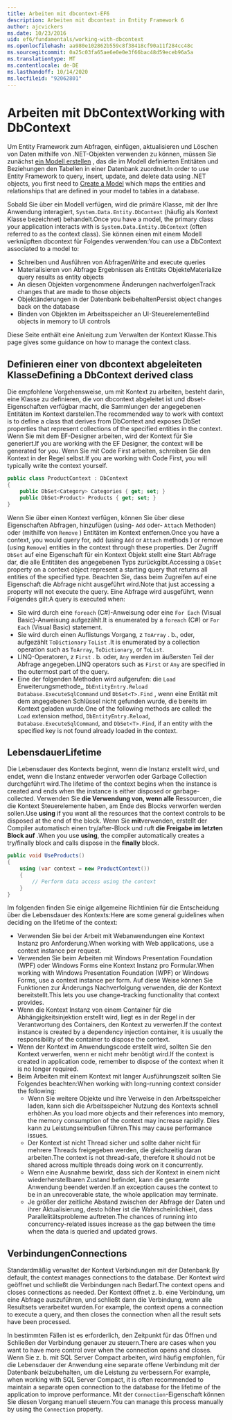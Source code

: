 ```yaml
---
title: Arbeiten mit dbcontext-EF6
description: Arbeiten mit dbcontext in Entity Framework 6
author: ajcvickers
ms.date: 10/23/2016
uid: ef6/fundamentals/working-with-dbcontext
ms.openlocfilehash: aa980e102862b559c8f38418cf90a11f284cc48c
ms.sourcegitcommit: 0a25c03fa65ae6e0e0e3f66bac48d59eceb96a5a
ms.translationtype: MT
ms.contentlocale: de-DE
ms.lasthandoff: 10/14/2020
ms.locfileid: "92062801"
---
```

# <a name="working-with-dbcontext"></a><span data-ttu-id="7378f-103">Arbeiten mit DbContext</span><span class="sxs-lookup"><span data-stu-id="7378f-103">Working with DbContext</span></span>

<span data-ttu-id="7378f-104">Um Entity Framework zum Abfragen, einfügen, aktualisieren und Löschen von Daten mithilfe von .NET-Objekten verwenden zu können, müssen Sie zunächst [ein Modell erstellen](xref:ef6/modeling/index) , das die im Modell definierten Entitäten und Beziehungen den Tabellen in einer Datenbank zuordnet.</span><span class="sxs-lookup"><span data-stu-id="7378f-104">In order to use Entity Framework to query, insert, update, and delete data using .NET objects, you first need to [Create a Model](xref:ef6/modeling/index) which maps the entities and relationships that are defined in your model to tables in a database.</span></span>

<span data-ttu-id="7378f-105">Sobald Sie über ein Modell verfügen, wird die primäre Klasse, mit der Ihre Anwendung interagiert, `System.Data.Entity.DbContext` (häufig als Kontext Klasse bezeichnet) behandelt.</span><span class="sxs-lookup"><span data-stu-id="7378f-105">Once you have a model, the primary class your application interacts with is `System.Data.Entity.DbContext` (often referred to as the context class).</span></span> <span data-ttu-id="7378f-106">Sie können einen mit einem Modell verknüpften dbcontext für Folgendes verwenden:</span><span class="sxs-lookup"><span data-stu-id="7378f-106">You can use a DbContext associated to a model to:</span></span>
- <span data-ttu-id="7378f-107">Schreiben und Ausführen von Abfragen</span><span class="sxs-lookup"><span data-stu-id="7378f-107">Write and execute queries</span></span>   
- <span data-ttu-id="7378f-108">Materialisieren von Abfrage Ergebnissen als Entitäts Objekte</span><span class="sxs-lookup"><span data-stu-id="7378f-108">Materialize query results as entity objects</span></span>
- <span data-ttu-id="7378f-109">An diesen Objekten vorgenommene Änderungen nachverfolgen</span><span class="sxs-lookup"><span data-stu-id="7378f-109">Track changes that are made to those objects</span></span>
- <span data-ttu-id="7378f-110">Objektänderungen in der Datenbank beibehalten</span><span class="sxs-lookup"><span data-stu-id="7378f-110">Persist object changes back on the database</span></span>
- <span data-ttu-id="7378f-111">Binden von Objekten im Arbeitsspeicher an UI-Steuerelemente</span><span class="sxs-lookup"><span data-stu-id="7378f-111">Bind objects in memory to UI controls</span></span>

<span data-ttu-id="7378f-112">Diese Seite enthält eine Anleitung zum Verwalten der Kontext Klasse.</span><span class="sxs-lookup"><span data-stu-id="7378f-112">This page gives some guidance on how to manage the context class.</span></span>  

## <a name="defining-a-dbcontext-derived-class"></a><span data-ttu-id="7378f-113">Definieren einer von dbcontext abgeleiteten Klasse</span><span class="sxs-lookup"><span data-stu-id="7378f-113">Defining a DbContext derived class</span></span>  

<span data-ttu-id="7378f-114">Die empfohlene Vorgehensweise, um mit Kontext zu arbeiten, besteht darin, eine Klasse zu definieren, die von dbcontext abgeleitet ist und dbset-Eigenschaften verfügbar macht, die Sammlungen der angegebenen Entitäten im Kontext darstellen.</span><span class="sxs-lookup"><span data-stu-id="7378f-114">The recommended way to work with context is to define a class that derives from DbContext and exposes DbSet properties that represent collections of the specified entities in the context.</span></span> <span data-ttu-id="7378f-115">Wenn Sie mit dem EF-Designer arbeiten, wird der Kontext für Sie generiert.</span><span class="sxs-lookup"><span data-stu-id="7378f-115">If you are working with the EF Designer, the context will be generated for you.</span></span> <span data-ttu-id="7378f-116">Wenn Sie mit Code First arbeiten, schreiben Sie den Kontext in der Regel selbst.</span><span class="sxs-lookup"><span data-stu-id="7378f-116">If you are working with Code First, you will typically write the context yourself.</span></span>  

``` csharp
public class ProductContext : DbContext
{
    public DbSet<Category> Categories { get; set; }
    public DbSet<Product> Products { get; set; }
}
```  

<span data-ttu-id="7378f-117">Wenn Sie über einen Kontext verfügen, können Sie über diese Eigenschaften Abfragen, hinzufügen (using- `Add` oder- `Attach` Methoden) oder (mithilfe von `Remove` ) Entitäten im Kontext entfernen.</span><span class="sxs-lookup"><span data-stu-id="7378f-117">Once you have a context, you would query for, add (using `Add` or `Attach` methods ) or remove (using `Remove`) entities in the context through these properties.</span></span> <span data-ttu-id="7378f-118">Der Zugriff `DbSet` auf eine Eigenschaft für ein Kontext Objekt stellt eine Start Abfrage dar, die alle Entitäten des angegebenen Typs zurückgibt.</span><span class="sxs-lookup"><span data-stu-id="7378f-118">Accessing a `DbSet` property on a context object represent a starting query that returns all entities of the specified type.</span></span> <span data-ttu-id="7378f-119">Beachten Sie, dass beim Zugreifen auf eine Eigenschaft die Abfrage nicht ausgeführt wird.</span><span class="sxs-lookup"><span data-stu-id="7378f-119">Note that just accessing a property will not execute the query.</span></span> <span data-ttu-id="7378f-120">Eine Abfrage wird ausgeführt, wenn Folgendes gilt:</span><span class="sxs-lookup"><span data-stu-id="7378f-120">A query is executed when:</span></span>  

- <span data-ttu-id="7378f-121">Sie wird durch eine `foreach` (C#)-Anweisung oder eine `For Each` (Visual Basic)-Anweisung aufgezählt.</span><span class="sxs-lookup"><span data-stu-id="7378f-121">It is enumerated by a `foreach` (C#) or `For Each` (Visual Basic) statement.</span></span>  
- <span data-ttu-id="7378f-122">Sie wird durch einen Auflistungs Vorgang, z `ToArray` . b., oder, aufgezählt `ToDictionary` `ToList` .</span><span class="sxs-lookup"><span data-stu-id="7378f-122">It is enumerated by a collection operation such as `ToArray`, `ToDictionary`, or `ToList`.</span></span>  
- <span data-ttu-id="7378f-123">LINQ-Operatoren, z `First` . b. oder, `Any` werden im äußersten Teil der Abfrage angegeben.</span><span class="sxs-lookup"><span data-stu-id="7378f-123">LINQ operators such as `First` or `Any` are specified in the outermost part of the query.</span></span>  
- <span data-ttu-id="7378f-124">Eine der folgenden Methoden wird aufgerufen: die `Load` Erweiterungsmethode,, `DbEntityEntry.Reload`  `Database.ExecuteSqlCommand` und `DbSet<T>.Find` , wenn eine Entität mit dem angegebenen Schlüssel nicht gefunden wurde, die bereits im Kontext geladen wurde.</span><span class="sxs-lookup"><span data-stu-id="7378f-124">One of the following methods are called: the `Load` extension method, `DbEntityEntry.Reload`,  `Database.ExecuteSqlCommand`, and `DbSet<T>.Find`, if an entity with the specified key is not found already loaded in the context.</span></span>  

## <a name="lifetime"></a><span data-ttu-id="7378f-125">Lebensdauer</span><span class="sxs-lookup"><span data-stu-id="7378f-125">Lifetime</span></span>  

<span data-ttu-id="7378f-126">Die Lebensdauer des Kontexts beginnt, wenn die Instanz erstellt wird, und endet, wenn die Instanz entweder verworfen oder Garbage Collection durchgeführt wird.</span><span class="sxs-lookup"><span data-stu-id="7378f-126">The lifetime of the context begins when the instance is created and ends when the instance is either disposed or garbage-collected.</span></span> <span data-ttu-id="7378f-127">Verwenden Sie **die Verwendung von, wenn alle** Ressourcen, die die Kontext Steuerelemente haben, am Ende des Blocks verworfen werden sollen.</span><span class="sxs-lookup"><span data-stu-id="7378f-127">Use **using** if you want all the resources that the context controls to be disposed at the end of the block.</span></span> <span data-ttu-id="7378f-128">Wenn Sie **mit**verwenden, erstellt der Compiler automatisch einen try/after-Block und ruft **die Freigabe im letzten Block auf** .</span><span class="sxs-lookup"><span data-stu-id="7378f-128">When you use **using**, the compiler automatically creates a try/finally block and calls dispose in the **finally** block.</span></span>  

``` csharp
public void UseProducts()
{
    using (var context = new ProductContext())
    {     
        // Perform data access using the context
    }
}
```  

<span data-ttu-id="7378f-129">Im folgenden finden Sie einige allgemeine Richtlinien für die Entscheidung über die Lebensdauer des Kontexts:</span><span class="sxs-lookup"><span data-stu-id="7378f-129">Here are some general guidelines when deciding on the lifetime of the context:</span></span>  

- <span data-ttu-id="7378f-130">Verwenden Sie bei der Arbeit mit Webanwendungen eine Kontext Instanz pro Anforderung.</span><span class="sxs-lookup"><span data-stu-id="7378f-130">When working with Web applications, use a context instance per request.</span></span>  
- <span data-ttu-id="7378f-131">Verwenden Sie beim Arbeiten mit Windows Presentation Foundation (WPF) oder Windows Forms eine Kontext Instanz pro Formular.</span><span class="sxs-lookup"><span data-stu-id="7378f-131">When working with Windows Presentation Foundation (WPF) or Windows Forms, use a context instance per form.</span></span> <span data-ttu-id="7378f-132">Auf diese Weise können Sie Funktionen zur Änderungs Nachverfolgung verwenden, die der Kontext bereitstellt.</span><span class="sxs-lookup"><span data-stu-id="7378f-132">This lets you use change-tracking functionality that context provides.</span></span>  
- <span data-ttu-id="7378f-133">Wenn die Kontext Instanz von einem Container für die Abhängigkeitsinjektion erstellt wird, liegt es in der Regel in der Verantwortung des Containers, den Kontext zu verwerfen.</span><span class="sxs-lookup"><span data-stu-id="7378f-133">If the context instance is created by a dependency injection container, it is usually the responsibility of the container to dispose the context.</span></span>
- <span data-ttu-id="7378f-134">Wenn der Kontext im Anwendungscode erstellt wird, sollten Sie den Kontext verwerfen, wenn er nicht mehr benötigt wird.</span><span class="sxs-lookup"><span data-stu-id="7378f-134">If the context is created in application code, remember to dispose of the context when it is no longer required.</span></span>  
- <span data-ttu-id="7378f-135">Beim Arbeiten mit einem Kontext mit langer Ausführungszeit sollten Sie Folgendes beachten:</span><span class="sxs-lookup"><span data-stu-id="7378f-135">When working with long-running context consider the following:</span></span>  
    - <span data-ttu-id="7378f-136">Wenn Sie weitere Objekte und ihre Verweise in den Arbeitsspeicher laden, kann sich die Arbeitsspeicher Nutzung des Kontexts schnell erhöhen.</span><span class="sxs-lookup"><span data-stu-id="7378f-136">As you load more objects and their references into memory, the memory consumption of the context may increase rapidly.</span></span> <span data-ttu-id="7378f-137">Dies kann zu Leistungseinbußen führen.</span><span class="sxs-lookup"><span data-stu-id="7378f-137">This may cause performance issues.</span></span>  
    - <span data-ttu-id="7378f-138">Der Kontext ist nicht Thread sicher und sollte daher nicht für mehrere Threads freigegeben werden, die gleichzeitig daran arbeiten.</span><span class="sxs-lookup"><span data-stu-id="7378f-138">The context is not thread-safe, therefore it should not be shared across multiple threads doing work on it concurrently.</span></span>
    - <span data-ttu-id="7378f-139">Wenn eine Ausnahme bewirkt, dass sich der Kontext in einem nicht wiederherstellbaren Zustand befindet, kann die gesamte Anwendung beendet werden.</span><span class="sxs-lookup"><span data-stu-id="7378f-139">If an exception causes the context to be in an unrecoverable state, the whole application may terminate.</span></span>  
    - <span data-ttu-id="7378f-140">Je größer der zeitliche Abstand zwischen der Abfrage der Daten und ihrer Aktualisierung, desto höher ist die Wahrscheinlichkeit, dass Parallelitätsprobleme auftreten.</span><span class="sxs-lookup"><span data-stu-id="7378f-140">The chances of running into concurrency-related issues increase as the gap between the time when the data is queried and updated grows.</span></span>  

## <a name="connections"></a><span data-ttu-id="7378f-141">Verbindungen</span><span class="sxs-lookup"><span data-stu-id="7378f-141">Connections</span></span>  

<span data-ttu-id="7378f-142">Standardmäßig verwaltet der Kontext Verbindungen mit der Datenbank.</span><span class="sxs-lookup"><span data-stu-id="7378f-142">By default, the context manages connections to the database.</span></span> <span data-ttu-id="7378f-143">Der Kontext wird geöffnet und schließt die Verbindungen nach Bedarf.</span><span class="sxs-lookup"><span data-stu-id="7378f-143">The context opens and closes connections as needed.</span></span> <span data-ttu-id="7378f-144">Der Kontext öffnet z. b. eine Verbindung, um eine Abfrage auszuführen, und schließt dann die Verbindung, wenn alle Resultsets verarbeitet wurden.</span><span class="sxs-lookup"><span data-stu-id="7378f-144">For example, the context opens a connection to execute a query, and then closes the connection when all the result sets have been processed.</span></span>  

<span data-ttu-id="7378f-145">In bestimmten Fällen ist es erforderlich, den Zeitpunkt für das Öffnen und Schließen der Verbindung genauer zu steuern.</span><span class="sxs-lookup"><span data-stu-id="7378f-145">There are cases when you want to have more control over when the connection opens and closes.</span></span> <span data-ttu-id="7378f-146">Wenn Sie z. b. mit SQL Server Compact arbeiten, wird häufig empfohlen, für die Lebensdauer der Anwendung eine separate offene Verbindung mit der Datenbank beizubehalten, um die Leistung zu verbessern.</span><span class="sxs-lookup"><span data-stu-id="7378f-146">For example, when working with SQL Server Compact, it is often recommended to maintain a separate open connection to the database for the lifetime of the application to improve performance.</span></span> <span data-ttu-id="7378f-147">Mit der `Connection`-Eigenschaft können Sie diesen Vorgang manuell steuern.</span><span class="sxs-lookup"><span data-stu-id="7378f-147">You can manage this process manually by using the `Connection` property.</span></span>  
